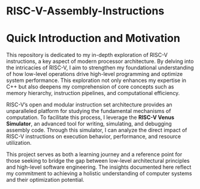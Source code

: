# RISC-V-Assembly-Instructions

# Quick Introduction and Motivation

This repository is dedicated to my in-depth exploration of RISC-V instructions, a key aspect of modern processor architecture. By delving into the intricacies of RISC-V, I aim to strengthen my foundational understanding of how low-level operations drive high-level programming and optimize system performance. This exploration not only enhances my expertise in C++ but also deepens my comprehension of core concepts such as memory hierarchy, instruction pipelines, and computational efficiency.

RISC-V’s open and modular instruction set architecture provides an unparalleled platform for studying the fundamental mechanisms of computation. To facilitate this process, I leverage the **RISC-V Venus Simulator**, an advanced tool for writing, simulating, and debugging assembly code. Through this simulator, I can analyze the direct impact of RISC-V instructions on execution behavior, performance, and resource utilization.

This project serves as both a learning journey and a reference point for those seeking to bridge the gap between low-level architectural principles and high-level software engineering. The insights documented here reflect my commitment to achieving a holistic understanding of computer systems and their optimization potential.
